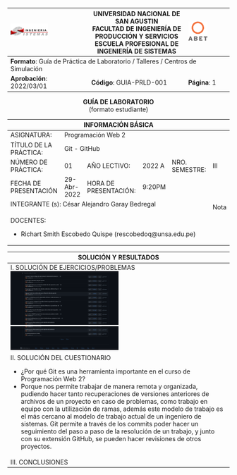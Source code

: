<div align="center">
<table>
    <theader>
        <tr>
            <td><img src="https://github.com/rescobedoq/pw2/blob/main/epis.png?raw=true" alt="EPIS" style="width:50%; height:auto"/></td>
            <th>
                <span style="font-weight:bold;">UNIVERSIDAD NACIONAL DE SAN AGUSTIN</span><br />
                <span style="font-weight:bold;">FACULTAD DE INGENIERÍA DE PRODUCCIÓN Y SERVICIOS</span><br />
                <span style="font-weight:bold;">ESCUELA PROFESIONAL DE INGENIERÍA DE SISTEMAS</span>
            </th>
            <td><img src="https://github.com/rescobedoq/pw2/blob/main/abet.png?raw=true" alt="ABET" style="width:50%; height:auto"/></td>
        </tr>
    </theader>
    <tbody>
        <tr><td colspan="3"><span style="font-weight:bold;">Formato</span>: Guía de Práctica de Laboratorio / Talleres / Centros de Simulación</td></tr>
        <tr><td><span style="font-weight:bold;">Aprobación</span>:  2022/03/01</td><td><span style="font-weight:bold;">Código</span>: GUIA-PRLD-001</td><td><span style="font-weight:bold;">Página</span>: 1</td></tr>
    </tbody>
</table>
</div>

<div align="center">
<span style="font-weight:bold;">GUÍA DE LABORATORIO</span><br />
<span>(formato estudiante)</span>
</div>


<table>
<theader>
<tr><th colspan="6">INFORMACIÓN BÁSICA</th></tr>
</theader>
<tbody>
<tr><td>ASIGNATURA:</td><td colspan="5">Programación Web 2</td></tr>
<tr><td>TÍTULO DE LA PRÁCTICA:</td><td colspan="5">Git - GitHub</td></tr>
<tr>
<td>NÚMERO DE PRÁCTICA:</td><td>01</td><td>AÑO LECTIVO:</td><td>2022 A</td><td>NRO. SEMESTRE:</td><td>III</td>
</tr>
<tr>
<td>FECHA DE PRESENTACIÓN</td><td>29-Abr-2022</td><td>HORA DE PRESENTACIÓN:</d><td>9:20PM</td>
</tr>
<tr><td colspan="5">INTEGRANTE (s): César Alejandro Garay Bedregal
<ul>
<td>Nota</td>
</ul>
</td>
<tr>
<tr><td colspan="6">DOCENTES:
<ul>
<li>Richart Smith Escobedo Quispe (rescobedoq@unsa.edu.pe)</li>
</ul>
</td>
<tr>
</tdbody>
</table>

<table>
<theader>
<tr><th colspan="6">SOLUCIÓN Y RESULTADOS</th></tr>
</theader>
<tbody>
<tr><td colspan="6">I. SOLUCIÓN DE EJERCICIOS/PROBLEMAS<br>
<img src="https://github.com/tamalitotactico/Pweb2_Personal/blob/master/commits/commits%201.png" alt="EPIS" style="width:50%; height:auto"/>
<img src="https://github.com/tamalitotactico/Pweb2_Personal/blob/master/commits/commits%202.png" alt="EPIS" style="width:50%; height:auto"/></td>
</td></tr>
<tr><td colspan="6">II. SOLUCIÓN DEL CUESTIONARIO<br>
<ul>
<li>¿Por qué Git es una herramienta importante en el curso de Programación Web 2?</li>
<li>Porque nos permite trabajar de manera remota y organizada, pudiendo hacer tanto recuperaciones de versiones anteriores de archivos de un proyecto en caso de problemas, como trabajo en equipo con la utilización de ramas, además este modelo de trabajo es el más cercano al modelo de trabajo actual de un ingeniero de sistemas. Git permite a través de los commits poder hacer un seguimiento del paso a paso de la resolución de un trabajo, y junto con su extensión GitHub, se pueden hacer revisiones de otros proyectos.</li>
</ul>
</td></tr>
<tr><td colspan="6">III. CONCLUSIONES<br>

</td></tr>
</tdbody>
</table>